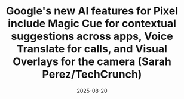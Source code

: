 ﻿---
title: Google's new AI features for Pixel include Magic Cue for contextual suggestions
  across apps, Voice Translate for calls, and Visual Overlays for the camera (Sarah
  Perez/TechCrunch)
date: '2025-08-20'
category: Markets
summary: ''
slug: googles new ai features for pixel include magic cue for cont
source_urls:
- http://www.techmeme.com/250820/p37#a250820p37
seo:
  title: Google's new AI features for Pixel include Magic Cue for contextual suggestions
    across apps, Voice Translate for calls, and Visual Overlays for the camera (Sarah
    Perez/TechCrunch) | Hash n Hedge
  description: ''
  keywords:
  - news
  - markets
  - brief
---


